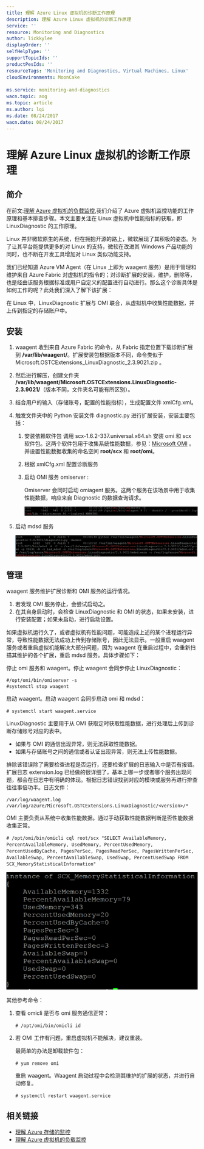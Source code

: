 ```yaml
---
title: 理解 Azure Linux 虚拟机的诊断工作原理
description: 理解 Azure Linux 虚拟机的诊断工作原理
service: ''
resource: Monitoring and Diagnostics
author: lickkylee
displayOrder: ''
selfHelpType: ''
supportTopicIds: ''
productPesIds: ''
resourceTags: 'Monitoring and Diagnostics, Virtual Machines, Linux'
cloudEnvironments: MoonCake

ms.service: monitoring-and-diagnostics
wacn.topic: aog
ms.topic: article
ms.author: lqi
ms.date: 08/24/2017
wacn.date: 08/24/2017
---
```

# 理解 Azure Linux 虚拟机的诊断工作原理

## 简介

在前文:[理解 Azure 虚拟机的负载监控](aog-monitoring-and-diagnostics-virtual-machines-load-monitoring-guidance.md),我们介绍了 Azure 虚拟机监控功能的工作原理和基本排查步骤。本文主要关注在 Linux 虚拟机中性能指标的获取，即 LinuxDiagnostic 的工作原理。

Linux 并非微软原生的系统，但在拥抱开源的路上，微软展现了其积极的姿态。为了让其平台能提供更多的对 Linux 的支持，微软在改进其 Windows 产品功能的同时，也不断在开发工具增加对 Linux 类似功能支持。

我们已经知道 Azure VM Agent（在 Linux 上即为 waagent 服务）是用于管理和维护来自 Azure Fabric 对虚拟机的指令的；对诊断扩展的安装，维护，删除等，也是经由该服务根据标准或用户自定义的配置进行自动进行。那么这个诊断具体是如何工作的呢？此处我们深入了解下该扩展：

在 Linux 中，LinuxDiagnostic 扩展与 OMI 联合，从虚拟机中收集性能数据，并上传到指定的存储账户中。

## 安装

1. waagent 收到来自 Azure Fabric 的命令，从 Fabric 指定位置下载诊断扩展到 **/var/lib/waagent/**。扩展安装包根据版本不同，命令类似于 Microsoft.OSTCExtensions_LinuxDiagnostic_2.3.9021.zip 。
2. 然后进行解压，创建文件夹 **/var/lib/waagent/Microsoft.OSTCExtensions.LinuxDiagnostic-2.3.9021/**（版本不同，文件夹名可能有所区别）。
3. 结合用户的输入（存储账号，配置的性能指标），生成配置文件 xmlCfg.xml。
4. 触发文件夹中的 Python 安装文件 diagnostic.py 进行扩展安装，安装主要包括：

    1. 安装依赖软件包
        调用 scx-1.6.2-337.universal.x64.sh 安装 omi 和 scx 软件包。这两个软件包用于收集系统性能数据，参见：[Microsoft OMI](https://github.com/Microsoft/omi) 。并设置性能数据收集的命名空间 **root/scx** 和 **root/omi**。
    2. 根据 xmlCfg.xml 配置诊断服务
    3. 启动 OMI 服务 omiserver :

        Omiserver 会同时启动 omiagent 服务。这两个服务在该场景中用于收集性能数据，响应来自 Diagnostic 的数据查询请求。
    
        ![omiserver-and-omiagent.png](media/aog-monitoring-and-diagnostics-virtual-machines-linux-operating-principle-understanding/omiserver-and-omiagent.png)

5.	启动 mdsd 服务

    ![mdsd](media/aog-monitoring-and-diagnostics-virtual-machines-linux-operating-principle-understanding/mdsd.png)

## 管理

waagent 服务维护扩展诊断和 OMI 服务的运行情况。

1.	若发现 OMI 服务停止，会尝试启动之。
2.	在其自身启动时，会检查 LinuxDiagnostic 和 OMI 的状态，如果未安装，进行安装配置；如果未启动，进行启动设置。

如果虚拟机运行久了，或者虚拟机有性能问题，可能造成上述的某个进程运行异常，导致性能数据无法成功上传到存储账号，因此无法显示。一般重启 waagent 服务或者重启虚拟机能解决大部分问题，因为 waagent 在重启过程中，会重新扫描其维护的各个扩展，重启 mdsd 服务。具体步骤如下：


停止 omi 服务和 waagent。停止 waagent 会同步停止 LinuxDiagnostic：

```
#/opt/omi/bin/omiserver -s
#systemctl stop waagent
```
启动 waagent。启动 waagent 会同步启动 omi 和 mdsd：

`# systemctl start waagent.service`

LinuxDiagnostic 主要用于从 OMI 获取定时获取性能数据，进行处理后上传到诊断存储账号对应的表中。

- 如果与 OMI 的通信出现异常，则无法获取性能数据。
- 如果与存储账号之间的通信或者认证出现异常，则无法上传性能数据。

排除该错误除了需要检查进程是否运行，还要检查扩展的日志输入中是否有报错。扩展日志 extension.log 已经做的很详细了，基本上哪一步或者哪个服务出现问题，都会在日志中有明确的体现。根据日志错误找到对应的模块或服务再进行排查往往事倍功半。日志文件：

```
/var/log/waagent.log
/var/log/azure/Microsoft.OSTCExtensions.LinuxDiagnostic/<version>/*
```

OMI 主要负责从系统中收集性能数据。通过手动获取性能数据判断是否性能数据收集正常。

`# /opt/omi/bin/omicli cql root/scx "SELECT AvailableMemory, PercentAvailableMemory, UsedMemory, PercentUsedMemory, PercentUsedByCache, PagesPerSec, PagesReadPerSec, PagesWrittenPerSec, AvailableSwap, PercentAvailableSwap, UsedSwap, PercentUsedSwap FROM SCX_MemoryStatisticalInformation"`

![select-data](media/aog-monitoring-and-diagnostics-virtual-machines-linux-operating-principle-understanding/select-data.png)

其他参考命令：
1.	查看 omicli 是否与 omi 服务通信正常：

    `# /opt/omi/bin/omicli id`

2.	若 OMI 工作有问题，重启虚拟机不能解决，建议重装。

    最简单的办法是卸载软件包：

    `# yum remove omi `

    重启 waagent。Waagent 启动过程中会检测其维护的扩展的状态，并进行自动修复。

    `# systemctl restart waagent.service`

## 相关链接

- [理解 Azure 存储的监控](aog-monitoring-and-diagnostics-storage-understanding.md)
- [理解 Azure 虚拟机的负载监控](aog-monitoring-and-diagnostics-virtual-machines-load-monitoring-understanding.md)